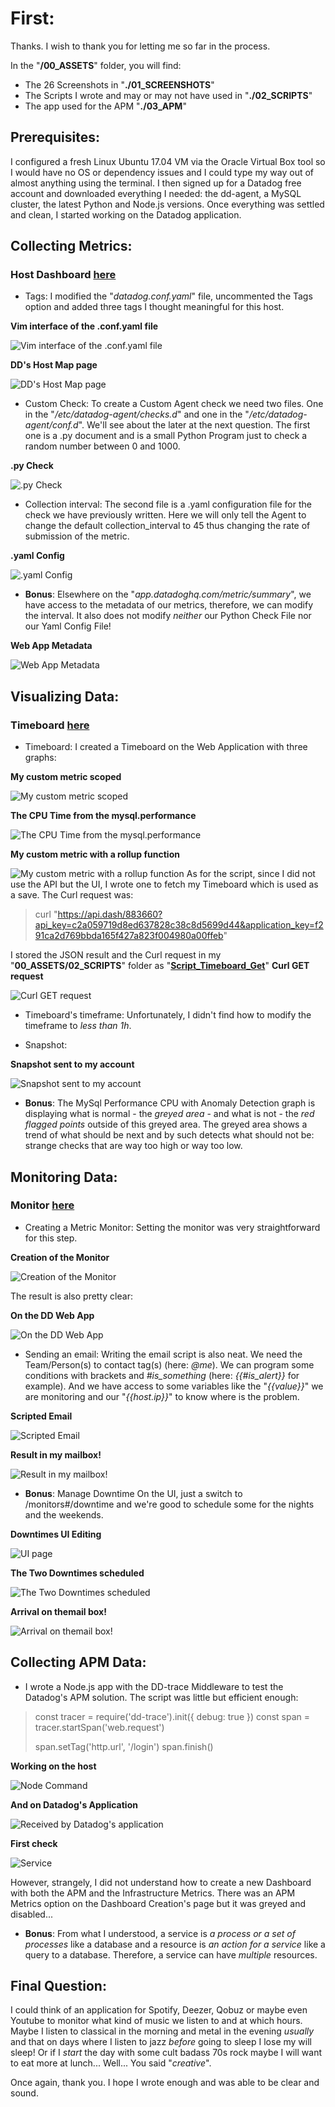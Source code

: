 # First: 
Thanks. I wish to thank you for letting me so far in the process.

In the "**/00_ASSETS**" folder, you will find:
* The 26 Screenshots in "**./01_SCREENSHOTS**"
* The Scripts I wrote and may or may not have used in "**./02_SCRIPTS**"
* The app used for the APM "**./03_APM**"

## Prerequisites:
I configured a fresh Linux Ubuntu 17.04 VM via the Oracle Virtual Box tool so I would have no OS or dependency issues and I could type my way out of almost anything using the terminal.
I then signed up for a Datadog free account and downloaded everything I needed: the dd-agent, a MySQL cluster, the latest Python and Node.js versions.
Once everything was settled and clean, I started working on the Datadog application. 

## Collecting Metrics:
### Host Dashboard [here](https://app.datadoghq.com/dash/host/549363268)
 * Tags: I modified the "_datadog.conf.yaml_" file, uncommented the Tags option and added three tags I thought meaningful for this host.

__Vim interface of the .conf.yaml file__

![Vim interface of the .conf.yaml file](00_ASSETS/01_SCREENSHOTS/METRICS_TAGS_conf.png)

__DD's Host Map page__

![DD's Host Map page](00_ASSETS/01_SCREENSHOTS/METRICS_Tags.png)

 * Custom Check: To create a Custom Agent check we need two files.
One in the "_/etc/datadog-agent/checks.d_" and one in the "_/etc/datadog-agent/conf.d_". We'll see about the later at the next question. 
The first one is a .py document and is a small Python Program just to check a random number between 0 and 1000.

__.py Check__

![.py Check](00_ASSETS/01_SCREENSHOTS/METRICS_my_metric_Random.png)

 * Collection interval: The second file is a .yaml configuration file for the check we have previously written. Here we will only tell the Agent to change the default collection_interval to 45 thus changing the rate of submission of the metric.

__.yaml Config__

![.yaml Config](00_ASSETS/01_SCREENSHOTS/METRICS_Interval_yaml.png)


 * **Bonus**:
Elsewhere on the "_app.datadoghq.com/metric/summary_", we have access to the metadata of our metrics, therefore, we can modify the interval. It also does not modify _neither_ our Python Check File nor our Yaml Config File!

__Web App Metadata__

![Web App Metadata](00_ASSETS/01_SCREENSHOTS/METRICS_Interval_web.png)


## Visualizing Data:
### Timeboard [here](https://app.datadoghq.com/dash/883660/test-timeboard-v01)
 * Timeboard: I created a Timeboard on the Web Application with three graphs:

__My custom metric scoped__

![My custom metric scoped](00_ASSETS/01_SCREENSHOTS/VISUAL_Timeboard_my_metric_scoped.png)

__The CPU Time from the mysql.performance__

![The CPU Time from the mysql.performance](00_ASSETS/01_SCREENSHOTS/VISUAL_Timeboard_mysql_perf.png)

__My custom metric with a rollup function__

![My custom metric with a rollup function](00_ASSETS/01_SCREENSHOTS/VISUAL_Timeboard_my_metric_rollup.png)
As for the script, since I did not use the API but the UI, I wrote one to fetch my Timeboard which is used as a save. The Curl request was:
> curl "https://api.dash/883660?api_key=c2a059719d8ed637828c38c8d5699d44&application_key=f291ca2d769bbda165f427a823f004980a00ffeb"

I stored the JSON result and the Curl request in my "**00_ASSETS/02_SCRIPTS**" folder as "[**Script_Timeboard_Get**](00_ASSETS/02_SCRIPTS/Script_Timeboard_Get.txt)"
__Curl GET request__

![Curl GET request](00_ASSETS/01_SCREENSHOTS/VISUAL_Script_Get_Timeboard.png)

 * Timeboard's timeframe: Unfortunately, I didn't find how to modify the timeframe to _less than 1h_.

 * Snapshot:

__Snapshot sent to my account__

![Snapshot sent to my account](00_ASSETS/01_SCREENSHOTS/VISUAL_Snapshot.png)


 * **Bonus**:
The MySql Performance CPU with Anomaly Detection graph is displaying what is normal - the _greyed area_ - and what is not - the _red flagged points_ outside of this greyed area. The greyed area shows a trend of what should be next and by such detects what should not be: strange checks that are way too high or way too low.


## Monitoring Data:
### Monitor [here](https://app.datadoghq.com/monitors/5882259)
 * Creating a Metric Monitor: Setting the monitor was very straightforward for this step.

__Creation of the Monitor__

![Creation of the Monitor](00_ASSETS/01_SCREENSHOTS/MONITORING_Creation.png)

The result is also pretty clear:

__On the DD Web App__

![On the DD Web App](00_ASSETS/01_SCREENSHOTS/MONITORING_Creation_Results.png)


 * Sending an email: Writing the email script is also neat. We need the Team/Person(s) to contact tag(s) (here: _@me_). We can program some conditions with brackets and *#is_something* (here: *{{#is_alert}}* for example). And we have access to some variables like the "_{{value}}_" we are monitoring and our "_{{host.ip}}_" to know where is the problem.

__Scripted Email__

![Scripted Email](00_ASSETS/01_SCREENSHOTS/MONITORING_Email.png)

__Result in my mailbox!__

![Result in my mailbox!](00_ASSETS/01_SCREENSHOTS/MONITORING_Email_Results.png)

 * **Bonus**: Manage Downtime
On the UI, just a switch to /monitors#/downtime and we're good to schedule some for the nights and the weekends.

__Downtimes UI Editing__

![UI page](00_ASSETS/01_SCREENSHOTS/MONITORING_Downtime_Howto.png)

__The Two Downtimes scheduled__

![The Two Downtimes scheduled](00_ASSETS/01_SCREENSHOTS/MONITORING_Downtimes.png)

__Arrival on themail box!__

![Arrival on themail box!](00_ASSETS/01_SCREENSHOTS/MONITORING_Downtime_Scheduled.png)


## Collecting APM Data:
 * I wrote a Node.js app with the DD-trace Middleware to test the Datadog's APM solution.
The script was little but efficient enough:

> const tracer = require('dd-trace').init({
>  debug: true
>})
>const span = tracer.startSpan('web.request')
>
>span.setTag('http.url', '/login')
>span.finish()

__Working on the host__

![Node Command](00_ASSETS/01_SCREENSHOTS/APM_Node.png)

__And on Datadog's Application__

![Received by Datadog's application](00_ASSETS/01_SCREENSHOTS/APM_List.png)

__First check__

![Service](00_ASSETS/01_SCREENSHOTS/APM_Node_Service.png)

However, strangely, I did not understand how to create a new Dashboard with both the APM and the Infrastructure Metrics. There was an APM Metrics option on the Dashboard Creation's page but it was greyed and disabled...

 * **Bonus**:
From what I understood, a service is _a process or a set of processes_ like a database and a resource is _an action for a service_ like a query to a database. Therefore, a service can have _multiple_ resources.


## Final Question:
I could think of an application for Spotify, Deezer, Qobuz or maybe even Youtube to monitor what kind of music we listen to and at which hours. Maybe I listen to classical in the morning and metal in the evening _usually_ and that on days where I listen to jazz _before_ going to sleep I lose my will sleep! Or if I _start_ the day with some cult badass 70s rock maybe I will want to eat more at lunch...
Well... You said "_creative_".


Once again, thank you. I hope I wrote enough and was able to be clear and sound.
